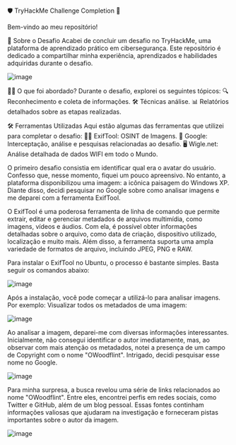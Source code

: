 🛡️ TryHackMe Challenge Completion 🎉

Bem-vindo ao meu repositório!

📜 Sobre o Desafio
Acabei de concluir um desafio no TryHackMe, uma plataforma de aprendizado prático em cibersegurança. Este repositório é dedicado a compartilhar minha experiência, aprendizados e habilidades adquiridas durante o desafio.

![image](https://github.com/user-attachments/assets/1e68cb52-744f-41f1-a8f1-a3b4282124a9)

🧑‍💻 O que foi abordado?
Durante o desafio, explorei os seguintes tópicos:
🔍 Reconhecimento e coleta de informações.
🛠️ Técnicas análise.
📊 Relatórios detalhados sobre as etapas realizadas.

🛠️ Ferramentas Utilizadas
Aqui estão algumas das ferramentas que utilizei para completar o desafio:
🕵️‍♂️ ExifTool: OSINT de Imagens.
🔧 Google: Interceptação, análise e pesquisas relacionadas ao desafio.
🖥️ Wigle.net: Análise detalhada de dados WIFI em todo o Mundo.

O primeiro desafio consistia em identificar qual era o avatar do usuário. Confesso que, nesse momento, fiquei um pouco apreensivo. No entanto, a plataforma disponibilizou uma imagem: a icônica paisagem do Windows XP. Diante disso, decidi pesquisar no Google sobre como analisar imagens e me deparei com a ferramenta ExifTool.

O ExifTool é uma poderosa ferramenta de linha de comando que permite extrair, editar e gerenciar metadados de arquivos multimídia, como imagens, vídeos e áudios. Com ela, é possível obter informações detalhadas sobre o arquivo, como data de criação, dispositivo utilizado, localização e muito mais. Além disso, a ferramenta suporta uma ampla variedade de formatos de arquivo, incluindo JPEG, PNG e RAW.

Para instalar o ExifTool no Ubuntu, o processo é bastante simples. Basta seguir os comandos abaixo:

![image](https://github.com/user-attachments/assets/c231e74e-7f6c-407a-afbf-32bdb5dd3da9)

Após a instalação, você pode começar a utilizá-lo para analisar imagens. Por exemplo:
Visualizar todos os metadados de uma imagem:

![image](https://github.com/user-attachments/assets/f7863f70-92f6-4855-b9d1-0bd13184059d)

Ao analisar a imagem, deparei-me com diversas informações interessantes. Inicialmente, não consegui identificar o autor imediatamente, mas, ao observar com mais atenção os metadados, notei a presença de um campo de Copyright com o nome "OWoodflint". Intrigado, decidi pesquisar esse nome no Google.

![image](https://github.com/user-attachments/assets/80b147ac-b92d-4186-9616-be9c946ccdde)

Para minha surpresa, a busca revelou uma série de links relacionados ao nome "OWoodflint". Entre eles, encontrei perfis em redes sociais, como Twitter e GitHub, além de um blog pessoal. Essas fontes continham informações valiosas que ajudaram na investigação e forneceram pistas importantes sobre o autor da imagem.

![image](https://github.com/user-attachments/assets/8649e944-c593-4f83-bbb6-98920470b708)


